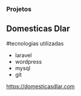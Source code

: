 ### Projetos

## Domesticas Dlar
  #tecnologias utilizadas
  - laravel
  - wordpress
  - mysql
  - git
  
  https://domesticasdlar.com
  

